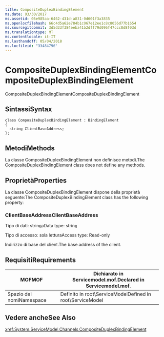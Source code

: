 ```yaml
---
title: CompositeDuplexBindingElement
ms.date: 03/30/2017
ms.assetid: 05e985aa-6462-431d-a831-0d601f3a3835
ms.openlocfilehash: 66c4d5a62e784b1c067e12ee1c8c8056d77b1654
ms.sourcegitcommit: 3d5d33f384eeba41b2dff79d096f47ccc8d8f03d
ms.translationtype: MT
ms.contentlocale: it-IT
ms.lasthandoff: 05/04/2018
ms.locfileid: "33484796"
---
```

# <a name="compositeduplexbindingelement"></a><span data-ttu-id="c4b2e-102">CompositeDuplexBindingElement</span><span class="sxs-lookup"><span data-stu-id="c4b2e-102">CompositeDuplexBindingElement</span></span>
<span data-ttu-id="c4b2e-103">CompositeDuplexBindingElement</span><span class="sxs-lookup"><span data-stu-id="c4b2e-103">CompositeDuplexBindingElement</span></span>  
  
## <a name="syntax"></a><span data-ttu-id="c4b2e-104">Sintassi</span><span class="sxs-lookup"><span data-stu-id="c4b2e-104">Syntax</span></span>  
  
```  
class CompositeDuplexBindingElement : BindingElement  
{  
  string ClientBaseAddress;  
};  
```  
  
## <a name="methods"></a><span data-ttu-id="c4b2e-105">Metodi</span><span class="sxs-lookup"><span data-stu-id="c4b2e-105">Methods</span></span>  
 <span data-ttu-id="c4b2e-106">La classe CompositeDuplexBindingElement non definisce metodi.</span><span class="sxs-lookup"><span data-stu-id="c4b2e-106">The CompositeDuplexBindingElement class does not define any methods.</span></span>  
  
## <a name="properties"></a><span data-ttu-id="c4b2e-107">Proprietà</span><span class="sxs-lookup"><span data-stu-id="c4b2e-107">Properties</span></span>  
 <span data-ttu-id="c4b2e-108">La classe CompositeDuplexBindingElement dispone della proprietà seguente:</span><span class="sxs-lookup"><span data-stu-id="c4b2e-108">The CompositeDuplexBindingElement class has the following property:</span></span>  
  
### <a name="clientbaseaddress"></a><span data-ttu-id="c4b2e-109">ClientBaseAddress</span><span class="sxs-lookup"><span data-stu-id="c4b2e-109">ClientBaseAddress</span></span>  
 <span data-ttu-id="c4b2e-110">Tipo di dati: stringa</span><span class="sxs-lookup"><span data-stu-id="c4b2e-110">Data type: string</span></span>  
  
 <span data-ttu-id="c4b2e-111">Tipo di accesso: sola lettura</span><span class="sxs-lookup"><span data-stu-id="c4b2e-111">Access type: Read-only</span></span>  
  
 <span data-ttu-id="c4b2e-112">Indirizzo di base del client.</span><span class="sxs-lookup"><span data-stu-id="c4b2e-112">The base address of the client.</span></span>  
  
## <a name="requirements"></a><span data-ttu-id="c4b2e-113">Requisiti</span><span class="sxs-lookup"><span data-stu-id="c4b2e-113">Requirements</span></span>  
  
|<span data-ttu-id="c4b2e-114">MOF</span><span class="sxs-lookup"><span data-stu-id="c4b2e-114">MOF</span></span>|<span data-ttu-id="c4b2e-115">Dichiarato in Servicemodel.mof.</span><span class="sxs-lookup"><span data-stu-id="c4b2e-115">Declared in Servicemodel.mof.</span></span>|  
|---------|-----------------------------------|  
|<span data-ttu-id="c4b2e-116">Spazio dei nomi</span><span class="sxs-lookup"><span data-stu-id="c4b2e-116">Namespace</span></span>|<span data-ttu-id="c4b2e-117">Definito in root\ServiceModel</span><span class="sxs-lookup"><span data-stu-id="c4b2e-117">Defined in root\ServiceModel</span></span>|  
  
## <a name="see-also"></a><span data-ttu-id="c4b2e-118">Vedere anche</span><span class="sxs-lookup"><span data-stu-id="c4b2e-118">See Also</span></span>  
 <xref:System.ServiceModel.Channels.CompositeDuplexBindingElement>
